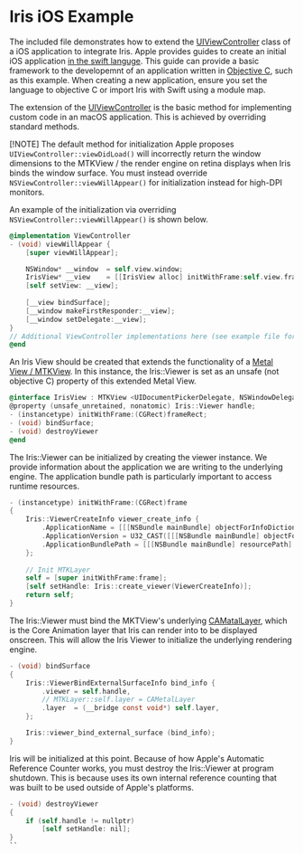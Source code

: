 # Iris iOS Example

The included file demonstrates how to extend the [UIViewController](https://developer.apple.com/documentation/uikit/uiviewcontroller) class of a iOS application to integrate Iris. Apple provides guides to create an initial iOS application [in the swift languge](https://developer.apple.com/ios/planning/). This guide can provide a basic framework to the developemnt of an application written in [Objective C](https://developer.apple.com/library/archive/documentation/Cocoa/Conceptual/ProgrammingWithObjectiveC/Introduction/Introduction.html#//apple_ref/doc/uid/TP40011210), such as this example. When creating a new application, ensure you set the language to objective C or import Iris with Swift using a module map. 

The extension of the [UIViewController](https://developer.apple.com/documentation/uikit/uiviewcontroller) is the basic method for implementing custom code in an macOS application. This is achieved by overriding standard methods. 

[!NOTE]
The default method for initialization Apple proposes `UIViewController::viewDidLoad()` will incorrectly return the window dimensions to the MTKView / the render engine on retina displays when Iris binds the window surface. You must instead override `NSViewController::viewWillAppear()` for initialization instead for high-DPI monitors.

An example of the initialization via overriding `NSViewController::viewWillAppear()` is shown below.
```ObjectiveC
@implementation ViewController
- (void) viewWillAppear {
    [super viewWillAppear];

    NSWindow* __window  = self.view.window;
    IrisView* __view    = [[IrisView alloc] initWithFrame:self.view.frame];
    [self setView: __view];
    
    [__view bindSurface];
    [__window makeFirstResponder:__view];
    [__window setDelegate:__view];
}
// Additional ViewController implementations here (see example file for more detail)...
@end
```

An Iris View should be created that extends the functionality of a [Metal View / MTKView](https://developer.apple.com/documentation/metalkit/mtkview). In this instance, the Iris::Viewer is set as an unsafe (not objective C) property of this extended Metal View.
```ObjectiveC
@interface IrisView : MTKView <UIDocumentPickerDelegate, NSWindowDelegate>
@property (unsafe_unretained, nonatomic) Iris::Viewer handle;
- (instancetype) initWithFrame:(CGRect)frameRect;
- (void) bindSurface;
- (void) destroyViewer
@end
```
The Iris::Viewer can be initialized by creating the viewer instance. We provide information about the application we are writing to the underlying engine. The application bundle path is particularly important to access runtime resources. 
```ObjectiveC
- (instancetype) initWithFrame:(CGRect)frame
{
    Iris::ViewerCreateInfo viewer_create_info {
        .ApplicationName = [[[NSBundle mainBundle] objectForInfoDictionaryKey:@"CFBundleName"] UTF8String],
        .ApplicationVersion = U32_CAST([[[NSBundle mainBundle] objectForInfoDictionaryKey:@"CFBundleVersion"] integerValue]),
        .ApplicationBundlePath = [[[NSBundle mainBundle] resourcePath] UTF8String],
    };
    
	// Init MTKLayer
    self = [super initWithFrame:frame];
    [self setHandle: Iris::create_viewer(ViewerCreateInfo)];
    return self;
}
```

The Iris::Viewer must bind the MKTView's underlying [CAMatalLayer](https://developer.apple.com/documentation/quartzcore/cametallayer), which is the Core Animation layer that Iris can render into to be displayed onscreen. This will allow the Iris Viewer to initialize the underlying rendering engine.
```ObjectiveC
- (void) bindSurface
{
    Iris::ViewerBindExternalSurfaceInfo bind_info {
        .viewer = self.handle,
		// MTKLayer::self.layer = CAMetalLayer
        .layer  = (__bridge const void*) self.layer,
    };

    Iris::viewer_bind_external_surface (bind_info);
}
```

Iris will be initialized at this point. Because of how Apple's Automatic Reference Counter works, you must destroy the Iris::Viewer at program shutdown. This is because uses its own internal reference counting that was built to be used outside of Apple's platforms.
```ObjectiveC
- (void) destroyViewer
{
    if (self.handle != nullptr)
        [self setHandle: nil];
}
``